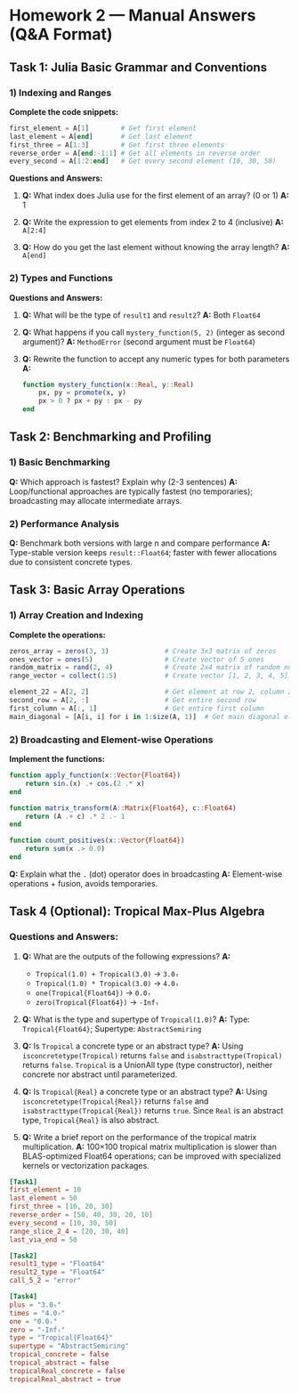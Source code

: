 # Homework 2 — Manual Answers (Q&A Format)

## Task 1: Julia Basic Grammar and Conventions

### 1) Indexing and Ranges

**Complete the code snippets:**
```julia
first_element = A[1]        # Get first element
last_element = A[end]       # Get last element  
first_three = A[1:3]        # Get first three elements
reverse_order = A[end:-1:1] # Get all elements in reverse order
every_second = A[1:2:end]   # Get every second element (10, 30, 50)
```

**Questions and Answers:**
1. **Q:** What index does Julia use for the first element of an array? (0 or 1)
   **A:** 1

2. **Q:** Write the expression to get elements from index 2 to 4 (inclusive)
   **A:** `A[2:4]`

3. **Q:** How do you get the last element without knowing the array length?
   **A:** `A[end]`

### 2) Types and Functions

**Questions and Answers:**
1. **Q:** What will be the type of `result1` and `result2`?
   **A:** Both `Float64`

2. **Q:** What happens if you call `mystery_function(5, 2)` (integer as second argument)?
   **A:** `MethodError` (second argument must be `Float64`)

3. **Q:** Rewrite the function to accept any numeric types for both parameters
   **A:** 
   ```julia
   function mystery_function(x::Real, y::Real)
       px, py = promote(x, y)
       px > 0 ? px + py : px - py
   end
   ```

## Task 2: Benchmarking and Profiling

### 1) Basic Benchmarking

**Q:** Which approach is fastest? Explain why (2-3 sentences)
**A:** Loop/functional approaches are typically fastest (no temporaries); broadcasting may allocate intermediate arrays.

### 2) Performance Analysis

**Q:** Benchmark both versions with large n and compare performance
**A:** Type-stable version keeps `result::Float64`; faster with fewer allocations due to consistent concrete types.

## Task 3: Basic Array Operations

### 1) Array Creation and Indexing

**Complete the operations:**
```julia
zeros_array = zeros(3, 3)              # Create 3x3 matrix of zeros
ones_vector = ones(5)                  # Create vector of 5 ones
random_matrix = rand(2, 4)             # Create 2x4 matrix of random numbers
range_vector = collect(1:5)            # Create vector [1, 2, 3, 4, 5]

element_22 = A[2, 2]                   # Get element at row 2, column 2
second_row = A[2, :]                   # Get entire second row
first_column = A[:, 1]                 # Get entire first column
main_diagonal = [A[i, i] for i in 1:size(A, 1)]  # Get main diagonal elements [1, 5, 9]
```

### 2) Broadcasting and Element-wise Operations

**Implement the functions:**
```julia
function apply_function(x::Vector{Float64})
    return sin.(x) .+ cos.(2 .* x)
end

function matrix_transform(A::Matrix{Float64}, c::Float64)
    return (A .+ c) .* 2 .- 1
end

function count_positives(x::Vector{Float64})
    return sum(x .> 0.0)
end
```

**Q:** Explain what the `.` (dot) operator does in broadcasting
**A:** Element-wise operations + fusion, avoids temporaries.

## Task 4 (Optional): Tropical Max-Plus Algebra

### Questions and Answers:

1. **Q:** What are the outputs of the following expressions?
   **A:** 
   - `Tropical(1.0) + Tropical(3.0)` → `3.0ₜ`
   - `Tropical(1.0) * Tropical(3.0)` → `4.0ₜ`
   - `one(Tropical{Float64})` → `0.0ₜ`
   - `zero(Tropical{Float64})` → `-Infₜ`

2. **Q:** What is the type and supertype of `Tropical(1.0)`?
   **A:** Type: `Tropical{Float64}`; Supertype: `AbstractSemiring`

3. **Q:** Is `Tropical` a concrete type or an abstract type?
   **A:** Using `isconcretetype(Tropical)` returns `false` and `isabstracttype(Tropical)` returns `false`. `Tropical` is a UnionAll type (type constructor), neither concrete nor abstract until parameterized.

4. **Q:** Is `Tropical{Real}` a concrete type or an abstract type?
   **A:** Using `isconcretetype(Tropical{Real})` returns `false` and `isabstracttype(Tropical{Real})` returns `true`. Since `Real` is an abstract type, `Tropical{Real}` is also abstract.

5. **Q:** Write a brief report on the performance of the tropical matrix multiplication.
   **A:** 100×100 tropical matrix multiplication is slower than BLAS-optimized Float64 operations; can be improved with specialized kernels or vectorization packages.

```toml
[Task1]
first_element = 10
last_element = 50
first_three = [10, 20, 30]
reverse_order = [50, 40, 30, 20, 10]
every_second = [10, 30, 50]
range_slice_2_4 = [20, 30, 40]
last_via_end = 50

[Task2]
result1_type = "Float64"
result2_type = "Float64"
call_5_2 = "error"

[Task4]
plus = "3.0ₜ"
times = "4.0ₜ"
one = "0.0ₜ"
zero = "-Infₜ"
type = "Tropical{Float64}"
supertype = "AbstractSemiring"
tropical_concrete = false
tropical_abstract = false
tropicalReal_concrete = false
tropicalReal_abstract = true
```
